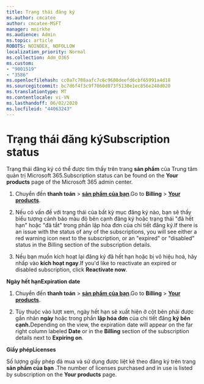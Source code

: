 ```yaml
---
title: Trạng thái đăng ký
ms.author: cmcatee
author: cmcatee-MSFT
manager: mnirkhe
ms.audience: Admin
ms.topic: article
ROBOTS: NOINDEX, NOFOLLOW
localization_priority: Normal
ms.collection: Adm_O365
ms.custom:
- "9001519"
- "3586"
ms.openlocfilehash: cc0a7c708aafc7c6c9680deefd6cbf65991a4d18
ms.sourcegitcommit: bc7d6f4f3c9f7060d073f5130e1ec856e248d020
ms.translationtype: MT
ms.contentlocale: vi-VN
ms.lasthandoff: 06/02/2020
ms.locfileid: "44063243"
---
```

# <a name="subscription-status"></a><span data-ttu-id="5f417-102">Trạng thái đăng ký</span><span class="sxs-lookup"><span data-stu-id="5f417-102">Subscription status</span></span>

<span data-ttu-id="5f417-103">Trạng thái đăng ký có thể được tìm thấy trên trang **sản phẩm** của Trung tâm quản trị Microsoft 365.</span><span class="sxs-lookup"><span data-stu-id="5f417-103">Subscription status can be found on the **Your products** page of the Microsoft 365 admin center.</span></span>

1. <span data-ttu-id="5f417-104">Chuyển đến **thanh toán**  >  **[sản phẩm của bạn](https://go.microsoft.com/fwlink/p/?linkid=842054)**.</span><span class="sxs-lookup"><span data-stu-id="5f417-104">Go to **Billing** > **[Your products](https://go.microsoft.com/fwlink/p/?linkid=842054)**.</span></span>

2. <span data-ttu-id="5f417-105">Nếu có vấn đề với trạng thái của bất kỳ mục đăng ký nào, bạn sẽ thấy biểu tượng cảnh báo màu đỏ bên cạnh đăng ký hoặc trạng thái "đã hết hạn" hoặc "đã tắt" trong phần lập hóa đơn của chi tiết đăng ký.</span><span class="sxs-lookup"><span data-stu-id="5f417-105">If there is an issue with the status of any of the subscriptions, you will see either a red warning icon next to the subscription, or an "expired" or "disabled" status in the Billing section of the subscription details.</span></span>

3. <span data-ttu-id="5f417-106">Nếu bạn muốn kích hoạt lại đăng ký đã hết hạn hoặc bị vô hiệu hoá, hãy nhấp vào **kích hoạt ngay**.</span><span class="sxs-lookup"><span data-stu-id="5f417-106">If you'd like to reactivate an expired or disabled subscription, click **Reactivate now**.</span></span>

<span data-ttu-id="5f417-107">**Ngày hết hạn**</span><span class="sxs-lookup"><span data-stu-id="5f417-107">**Expiration date**</span></span>

1. <span data-ttu-id="5f417-108">Chuyển đến **thanh toán**  >  **[sản phẩm của bạn](https://go.microsoft.com/fwlink/p/?linkid=842054)**.</span><span class="sxs-lookup"><span data-stu-id="5f417-108">Go to **Billing** > **[Your products](https://go.microsoft.com/fwlink/p/?linkid=842054)**.</span></span>

2. <span data-ttu-id="5f417-109">Tùy thuộc vào lượt xem, ngày hết hạn sẽ xuất hiện ở cột bên phải được gắn nhãn **ngày** hoặc trong phần **lập hóa đơn** của chi tiết đăng **ký bên cạnh.**</span><span class="sxs-lookup"><span data-stu-id="5f417-109">Depending on the view, the expiration date will appear on the far right column labeled **Date** or in the **Billing** section of the subscription details next to **Expiring on**.</span></span>

<span data-ttu-id="5f417-110">**Giấy phép**</span><span class="sxs-lookup"><span data-stu-id="5f417-110">**Licenses**</span></span>

<span data-ttu-id="5f417-111">Số lượng giấy phép đã mua và sử dụng được liệt kê theo đăng ký trên trang **sản phẩm của bạn** .</span><span class="sxs-lookup"><span data-stu-id="5f417-111">The number of licenses purchased and in use is listed by subscription on the **Your products** page.</span></span>

